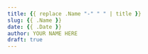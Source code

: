 ```yaml
---
title: {{ replace .Name "-" " " | title }}
slug: {{ .Name }}
date: {{ .Date }}
author: YOUR NAME HERE
draft: true
---
```



